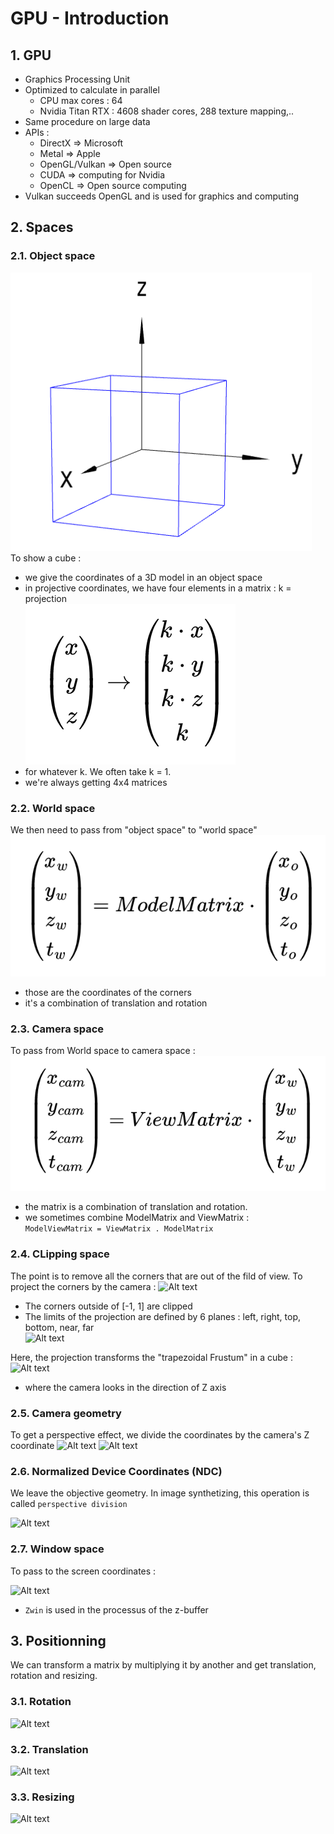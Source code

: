# GPU - Introduction

## 1. GPU

- Graphics Processing Unit
- Optimized to calculate in parallel
    - CPU max cores : 64
    - Nvidia Titan RTX : 4608 shader cores, 288 texture mapping,..
- Same procedure on large data
- APIs :
    - DirectX => Microsoft
    - Metal => Apple
    - OpenGL/Vulkan => Open source
    - CUDA => computing for Nvidia
    - OpenCL => Open source computing
- Vulkan succeeds OpenGL and is used for graphics and computing

## 2. Spaces

### 2.1. Object space
![Alt text](Pictures/object_space.png?raw=true "Object space")  
To show a cube :
- we give the coordinates of a 3D model in an object space
- in projective coordinates, we have four elements in a matrix : k = projection  
![Alt text](Pictures/projective_geometry.png?raw=true "pass in projective geometry")  
- for whatever k. We often take k = 1. 
- we're always getting 4x4 matrices 

### 2.2. World space

We then need to pass from "object space" to "world space"
![Alt text](Pictures/world_space.png?raw=true "world space") 
- those are the coordinates of the corners
- it's a combination of translation and rotation

### 2.3. Camera space

To pass from World space to camera space : 
![Alt text](Pictures/camera_space.png?raw=true "wip") 
- the matrix is a combination of translation and rotation.
- we sometimes combine ModelMatrix and ViewMatrix :  
```ModelViewMatrix = ViewMatrix . ModelMatrix``` 

### 2.4. CLipping space

The point is to remove all the corners that are out of the fild of view. To project the corners by the camera :
![Alt text](Pictures/projection_camera.png?raw=true "world space") 
- The corners outside of [-1, 1] are clipped
- The limits of the projection are defined by 6 planes : left, right, top, bottom, near, far  
![Alt text](Pictures/camera.png?raw=true "world space") 

Here, the projection transforms the "trapezoidal Frustum" in a cube : 
![Alt text](Pictures/clip_space.png?raw=true "world space") 
- where the camera looks in the direction of Z axis

### 2.5. Camera geometry

To get a perspective effect, we divide the coordinates by the camera's Z coordinate
![Alt text](Pictures/camera_geometry.png?raw=true "world space") 
![Alt text](Pictures/camera_geometry_matrix.png?raw=true "world space") 

### 2.6. Normalized Device Coordinates (NDC)

We leave the objective geometry. In image synthetizing, this operation is called `perspective division`

![Alt text](Pictures/ndc.png?raw=true "world space") 

### 2.7. Window space

To pass to the screen coordinates : 

![Alt text](Pictures/window_space.png?raw=true "world space") 
- `Zwin` is used in the processus of the z-buffer

## 3. Positionning

We can transform a matrix by multiplying it by another and get translation, rotation and resizing.

### 3.1. Rotation
![Alt text](Pictures/rotation.png?raw=true "world space") 

### 3.2. Translation
![Alt text](Pictures/translation.png?raw=true "world space") 

### 3.3. Resizing
![Alt text](Pictures/resize.png?raw=true "world space") 


